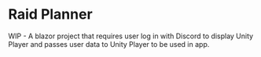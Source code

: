 # Raid Planner
 WIP - A blazor project that requires user log in with Discord to display Unity Player and passes user data to Unity Player to be used in app.
